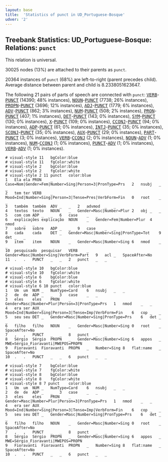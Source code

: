 ```yaml
---
layout: base
title:  'Statistics of punct in UD_Portuguese-Bosque'
udver: '2'
---
```


## Treebank Statistics: UD_Portuguese-Bosque: Relations: `punct`

This relation is universal.

30025 nodes (13%) are attached to their parents as `punct`.

20364 instances of `punct` (68%) are left-to-right (parent precedes child).
Average distance between parent and child is 8.2338051623647.

The following 21 pairs of parts of speech are connected with `punct`: <tt><a href="pt_bosque-pos-VERB.html">VERB</a></tt>-<tt><a href="pt_bosque-pos-PUNCT.html">PUNCT</a></tt> (14390; 48% instances), <tt><a href="pt_bosque-pos-NOUN.html">NOUN</a></tt>-<tt><a href="pt_bosque-pos-PUNCT.html">PUNCT</a></tt> (7738; 26% instances), <tt><a href="pt_bosque-pos-PROPN.html">PROPN</a></tt>-<tt><a href="pt_bosque-pos-PUNCT.html">PUNCT</a></tt> (3696; 12% instances), <tt><a href="pt_bosque-pos-ADJ.html">ADJ</a></tt>-<tt><a href="pt_bosque-pos-PUNCT.html">PUNCT</a></tt> (1779; 6% instances), <tt><a href="pt_bosque-pos-ADV.html">ADV</a></tt>-<tt><a href="pt_bosque-pos-PUNCT.html">PUNCT</a></tt> (862; 3% instances), <tt><a href="pt_bosque-pos-NUM.html">NUM</a></tt>-<tt><a href="pt_bosque-pos-PUNCT.html">PUNCT</a></tt> (508; 2% instances), <tt><a href="pt_bosque-pos-PRON.html">PRON</a></tt>-<tt><a href="pt_bosque-pos-PUNCT.html">PUNCT</a></tt> (407; 1% instances), <tt><a href="pt_bosque-pos-DET.html">DET</a></tt>-<tt><a href="pt_bosque-pos-PUNCT.html">PUNCT</a></tt> (143; 0% instances), <tt><a href="pt_bosque-pos-SYM.html">SYM</a></tt>-<tt><a href="pt_bosque-pos-PUNCT.html">PUNCT</a></tt> (130; 0% instances), <tt><a href="pt_bosque-pos-X.html">X</a></tt>-<tt><a href="pt_bosque-pos-PUNCT.html">PUNCT</a></tt> (109; 0% instances), <tt><a href="pt_bosque-pos-CCONJ.html">CCONJ</a></tt>-<tt><a href="pt_bosque-pos-PUNCT.html">PUNCT</a></tt> (94; 0% instances), <tt><a href="pt_bosque-pos-ADP.html">ADP</a></tt>-<tt><a href="pt_bosque-pos-PUNCT.html">PUNCT</a></tt> (61; 0% instances), <tt><a href="pt_bosque-pos-INTJ.html">INTJ</a></tt>-<tt><a href="pt_bosque-pos-PUNCT.html">PUNCT</a></tt> (35; 0% instances), <tt><a href="pt_bosque-pos-SCONJ.html">SCONJ</a></tt>-<tt><a href="pt_bosque-pos-PUNCT.html">PUNCT</a></tt> (35; 0% instances), <tt><a href="pt_bosque-pos-AUX.html">AUX</a></tt>-<tt><a href="pt_bosque-pos-PUNCT.html">PUNCT</a></tt> (29; 0% instances), <tt><a href="pt_bosque-pos-PART.html">PART</a></tt>-<tt><a href="pt_bosque-pos-PUNCT.html">PUNCT</a></tt> (3; 0% instances), <tt><a href="pt_bosque-pos-VERB.html">VERB</a></tt>-<tt><a href="pt_bosque-pos-CCONJ.html">CCONJ</a></tt> (2; 0% instances), <tt><a href="pt_bosque-pos-NOUN.html">NOUN</a></tt>-<tt><a href="pt_bosque-pos-ADV.html">ADV</a></tt> (1; 0% instances), <tt><a href="pt_bosque-pos-NUM.html">NUM</a></tt>-<tt><a href="pt_bosque-pos-CCONJ.html">CCONJ</a></tt> (1; 0% instances), <tt><a href="pt_bosque-pos-PUNCT.html">PUNCT</a></tt>-<tt><a href="pt_bosque-pos-ADV.html">ADV</a></tt> (1; 0% instances), <tt><a href="pt_bosque-pos-VERB.html">VERB</a></tt>-<tt><a href="pt_bosque-pos-ADV.html">ADV</a></tt> (1; 0% instances).


~~~ conllu
# visual-style 11	bgColor:blue
# visual-style 11	fgColor:white
# visual-style 2	bgColor:blue
# visual-style 2	fgColor:white
# visual-style 2 11 punct	color:blue
1	Ela	ela	PRON	_	Case=Nom|Gender=Fem|Number=Sing|Person=3|PronType=Prs	2	nsubj	_	_
2	tem	ter	VERB	_	Mood=Ind|Number=Sing|Person=3|Tense=Pres|VerbForm=Fin	0	root	_	_
3	também	também	ADV	_	_	2	advmod	_	_
4	textos	texto	NOUN	_	Gender=Masc|Number=Plur	2	obj	_	_
5	com	com	ADP	_	_	6	case	_	_
6	explicações	explicação	NOUN	_	Gender=Fem|Number=Plur	4	nmod	_	_
7	sobre	sobre	ADP	_	_	9	case	_	_
8	cada	cada	DET	_	Gender=Masc|Number=Sing|PronType=Tot	9	det	_	_
9	item	item	NOUN	_	Gender=Masc|Number=Sing	6	nmod	_	_
10	pesquisado	pesquisar	VERB	_	Gender=Masc|Number=Sing|VerbForm=Part	9	acl	_	SpaceAfter=No
11	.	.	PUNCT	_	_	2	punct	_	_

~~~


~~~ conllu
# visual-style 10	bgColor:blue
# visual-style 10	fgColor:white
# visual-style 6	bgColor:blue
# visual-style 6	fgColor:white
# visual-style 6 10 punct	color:blue
1	Um	um	NUM	_	NumType=Card	6	nsubj	_	_
2	de	de	ADP	_	_	3	case	_	_
3	eles	eles	PRON	_	Gender=Masc|Number=Plur|Person=3|PronType=Prs	1	nmod	_	_
4	era	ser	AUX	_	Mood=Ind|Number=Sing|Person=3|Tense=Imp|VerbForm=Fin	6	cop	_	_
5	seu	seu	DET	_	Gender=Masc|Number=Sing|PronType=Prs	6	det	_	_
6	filho	filho	NOUN	_	Gender=Masc|Number=Sing	0	root	_	SpaceAfter=No
7	,	,	PUNCT	_	_	8	punct	_	_
8	Sérgio	Sérgio	PROPN	_	Gender=Masc|Number=Sing	6	appos	_	MWE=Sérgio_Fioravanti|MWEPOS=PROPN
9	Fioravanti	Fioravanti	PROPN	_	Number=Sing	8	flat:name	_	SpaceAfter=No
10	.	.	PUNCT	_	_	6	punct	_	_

~~~


~~~ conllu
# visual-style 7	bgColor:blue
# visual-style 7	fgColor:white
# visual-style 8	bgColor:blue
# visual-style 8	fgColor:white
# visual-style 8 7 punct	color:blue
1	Um	um	NUM	_	NumType=Card	6	nsubj	_	_
2	de	de	ADP	_	_	3	case	_	_
3	eles	eles	PRON	_	Gender=Masc|Number=Plur|Person=3|PronType=Prs	1	nmod	_	_
4	era	ser	AUX	_	Mood=Ind|Number=Sing|Person=3|Tense=Imp|VerbForm=Fin	6	cop	_	_
5	seu	seu	DET	_	Gender=Masc|Number=Sing|PronType=Prs	6	det	_	_
6	filho	filho	NOUN	_	Gender=Masc|Number=Sing	0	root	_	SpaceAfter=No
7	,	,	PUNCT	_	_	8	punct	_	_
8	Sérgio	Sérgio	PROPN	_	Gender=Masc|Number=Sing	6	appos	_	MWE=Sérgio_Fioravanti|MWEPOS=PROPN
9	Fioravanti	Fioravanti	PROPN	_	Number=Sing	8	flat:name	_	SpaceAfter=No
10	.	.	PUNCT	_	_	6	punct	_	_

~~~


